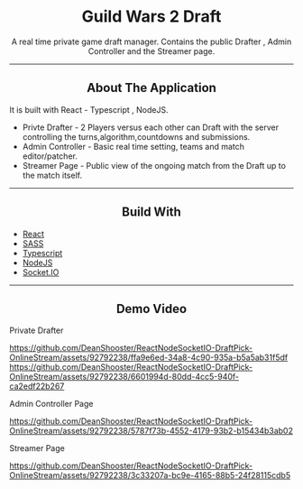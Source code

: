 <div></div>
<h1  align="center">Guild Wars 2 Draft</h1>

<div align="center">
  <p align="center">
    A real time private game draft manager. Contains the public Drafter , Admin Controller and the Streamer page.
  </p>
</div>
<hr>
<!-- ABOUT THE APPLICATION -->
<h2 align="center">About The Application </h2>
It is built with React - Typescript , NodeJS.


- Privte Drafter - 2 Players versus each other can Draft with the server controlling the turns,algorithm,countdowns and submissions.
- Admin Controller - Basic real time setting, teams and match editor/patcher.
- Streamer Page - Public view of the ongoing match from the Draft up to the match itself.

<hr>
<h2 align="center">Build With </h2>

-   [React](https://reactjs.org/)
-   [SASS](https://sass-lang.com/)
-   [Typescript](https://www.typescriptlang.org/)
-   [NodeJS](https://nodejs.org/en)
-   [Socket.IO](https://socket.io/)

<hr>

<h2 align="center">Demo Video</h2>

<bold>Private Drafter</bold>

https://github.com/DeanShooster/ReactNodeSocketIO-DraftPick-OnlineStream/assets/92792238/ffa9e6ed-34a8-4c90-935a-b5a5ab31f5df
https://github.com/DeanShooster/ReactNodeSocketIO-DraftPick-OnlineStream/assets/92792238/6601994d-80dd-4cc5-940f-ca2edf22b267

<bold>Admin Controller Page</bold>

https://github.com/DeanShooster/ReactNodeSocketIO-DraftPick-OnlineStream/assets/92792238/5787f73b-4552-4179-93b2-b15434b3ab02

<bold>Streamer Page</bold>

https://github.com/DeanShooster/ReactNodeSocketIO-DraftPick-OnlineStream/assets/92792238/3c33207a-bc9e-4165-88b5-24f28115cdb5
